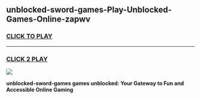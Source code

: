 
## unblocked-sword-games-Play-Unblocked-Games-Online-zapwv
<h3>
<a href="https://premium76.site?title=unblocked-sword-games&ref=24A">CLICK TO PLAY</a></h3>
<hr>

<h3>
<a href="https://premium76.site?title=unblocked-sword-games&ref=24A">CLICK 2 PLAY</a>
  
</h3>

<a href="https://premium76.site?title=unblocked-sword-games&ref=24A"><img src="https://clearcache.store/games.png"></a>


**unblocked-sword-games games unblocked: Your Gateway to Fun and Accessible Online Gaming**
